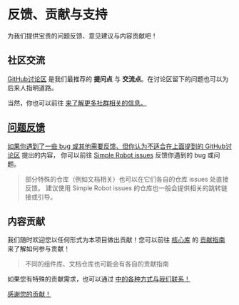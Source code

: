 # 反馈、贡献与支持

<tldr>
为我们提供宝贵的问题反馈、意见建议与内容贡献吧！
</tldr>

<include from="ads.md" element-id="horizontal-show-ad-unit"></include>

## 社区交流

[GitHub讨论区][GHD]
是我们最推荐的 **提问点** 与 **交流点**。在讨论区留下的问题也可以为后来人指明道路。

当然，你也可以前往
<a href="communities.md" /> 来了解更多社群相关的信息。

## 问题反馈

如果你遇到了一些 bug 或其他需要反馈、但你认为不适合在上面提到的 [GitHub讨论区][GHD] 提出的内容，
你可以前往 [Simple Robot issues](https://github.com/simple-robot/simpler-robot/issues)
反馈你遇到的 bug 或问题。

> 部分特殊的仓库（例如文档相关）也可以在它们各自的仓库 issues 处直接反馈。
> 建议使用 Simple Robot issues 的仓库也一般会提供相关的跳转链接或引导。

## 内容贡献

我们随时欢迎您以任何形式为本项目做出贡献！您可以前往 [核心库][GH] 的 [贡献指南][GH-CB] 来了解如何参与贡献！

> 不同的组件库、文档仓库也可能会有各自的贡献指南

如果您有特殊的贡献需求，也可以通过 
<a href="communities.md" />
中的各种方式与我们联系！

<note title="感谢">感谢您的贡献！</note>

<include from="ads.md" element-id="horizontal-multi-ad-unit"></include>

[GH]: https://github.com/simple-robot/simpler-robot
[GH-CB]: https://github.com/simple-robot/simpler-robot/blob/v4-dev/docs/CONTRIBUTING.md
[GHD]: https://github.com/orgs/simple-robot/discussions